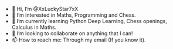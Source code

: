 - 👋 Hi, I’m @XxLuckyStar7xX
- 👀 I’m interested in Maths, Programming and Chess.
- 🌱 I’m currently learning Python Deep Learning, Chess openings, Calculus in Maths.
- 💞️ I’m looking to collaborate on anything that I can!
- 📫 How to reach me: Through my email (If you know it).

<!---
XxLuckyStar7xX/XxLuckyStar7xX is a ✨ special ✨ repository because its `README.md` (this file) appears on your GitHub profile.
You can click the Preview link to take a look at your changes.
--->
